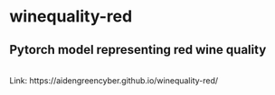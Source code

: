 # winequality-red
<h2>Pytorch model representing red wine quality </h2></br>
Link: https://aidengreencyber.github.io/winequality-red/

